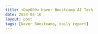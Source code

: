 ```yaml
---
title: <Day009> Naver Boostcamp AI Tech
date: 2024-08-16
layout: post
tags: [Naver Boostcamp, daily report]
---
```

